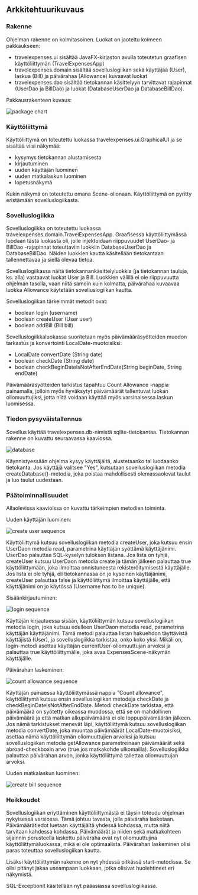 ## Arkkitehtuurikuvaus

### Rakenne

Ohjelman rakenne on kolmitasoinen. Luokat on jaoteltu kolmeen pakkaukseen: 

* travelexpenses.ui sisältää JavaFX-kirjaston avulla toteutetun graafisen käyttöliittymän (TravelExpensesApp)
* travelexpenses.domain sisältää sovelluslogiikan sekä käyttäjää (User), laskua (Bill)
ja päivärahaa (Allowance) kuvaavat luokat
* travelexpenses.dao sisältää tietokannan käsittelyyn tarvittavat rajapinnat (UserDao ja BillDao) 
ja luokat (DatabaseUserDao ja DatabaseBillDao).

Pakkausrakenteen kuvaus:

![package chart](package_chart.png)

### Käyttöliittymä

Käyttöliittymä on toteutettu luokassa travelexpenses.ui.GraphicalUI ja se sisältää viisi näkymää: 

* kysymys tietokannan alustamisesta
* kirjautuminen
* uuden käyttäjän luominen
* uuden matkalaskun luominen
* lopetusnäkymä  

Kukin näkymä on toteutettu omana Scene-olionaan. Käyttöliittymä on pyritty eristämään sovelluslogiikasta.

### Sovelluslogiikka

Sovelluslogiikka on toteutettu luokassa travelexpenses.domain.TravelExpensesApp. 
Graafisessa käyttöliittymässä luodaan tästä luokasta oli, jolle injektoidaan riippuvuudet 
UserDao- ja BillDao -rajapinnat toteuttaviin luokkiin DatabaseUserDao ja DatabaseBillDao. 
Näiden luokkien kautta käsitellään tietokantaan tallennettavaa ja siellä olevaa tietoa.

Sovelluslogiikassa näitä tietokannankäsittelyluokkia (ja tietokannan tauluja, ks. alla) vastaavat
luokat User ja Bill. Luokkien välillä ei ole riippuvuutta ohjelman tasolla, vaan niitä samoin kuin
kolmatta, päivärahaa kuvaavaa luokka Allowance käytetään sovelluslogiikan kautta.

Sovelluslogiikan tärkeimmät metodit ovat:

* boolean login (username)
* boolean createUser (User user)
* boolean addBill (Bill bill)

Sovelluslogiikkaluokassa suoritetaan myös päivämääräsyötteiden muodon tarkastus ja konvertointi 
LocalDate-muotoisiksi:

* LocalDate convertDate (String date)
* boolean checkDate (String date)
* boolean checkBeginDateIsNotAfterEndDate(String beginDate, String endDate)

Päivämääräsyötteiden tarkistus tapahtuu Count Allowance -nappia painamalla, jolloin
myös hyväksytyt päivämäärät tallentuvat luokan oliomuuttujiksi, jotta niitä voidaan käyttää
myös varsinaisessa laskun luomisessa.

### Tiedon pysyväistallennus

Sovellus käyttää travelexpenses.db-nimistä sqlite-tietokantaa. Tietokannan
rakenne on kuvattu seuraavassa kaaviossa.

![database](database.png)

Käynnistyessään ohjelma kysyy käyttäjältä, alustetaanko tai luodaanko
tietokanta. Jos käyttäjä valitsee "Yes", kutsutaan sovelluslogiikan metodia
createDatabase()-metodia, joka poistaa mahdollisesti olemassaolevat taulut
ja luo taulut uudestaan.

### Päätoiminnallisuudet

Allaolevissa kaavioissa on kuvattu tärkeimpien metodien toiminta.

Uuden käyttäjän luominen:

![create user sequence](creating_user.png)

Käyttöliittymä kutsuu sovelluslogiikan metodia createUser, joka kutsuu ensin UserDaon metodia read,
parametrina käyttäjän syöttämä käyttäjänimi. UserDao palauttaa SQL-kyselyn tuloksen listana. Jos lista
on tyhjä, createUser kutsuu UserDaon metodia create ja tämän jälkeen palauttaa true käyttöliittymään, 
joka ilmoittaa onnistuneesta rekisteröitymisestä käyttäjälle. Jos lista ei ole tyhjä, eli tietokannassa
on jo kyseinen käyttäjänimi, createUser palauttaa false ja käyttöliittymä ilmoittaa käyttäjälle, että
käyttäjänimi on jo käytössä (Username has to be unique).

Sisäänkirjautuminen:

![login sequence](login.png)

Käyttäjän kirjautuessa sisään, käyttöliittymän kutsuu sovelluslogiikan metodia login, joka kutsuu edelleen
UserDaon metodia read, parametrina käyttäjän käyttäjänimi. Tämä metodi palauttaa listan hakuehdon täyttävistä
käyttäjistä (User), ja sovelluslogiikka tarkistaa, onko koko yksi. Mikäli on, login-metodi asettaa käyttäjän
currentUser-oliomuuttujan arvoksi ja palauttaa true käyttöliittymälle, joka avaa ExpensesScene-näkymän 
käyttäjälle.
 
Päivärahan laskeminen:

![count allowance sequence](count_allowance.png)

Käyttäjän painaessa käyttöliittymässä nappia "Count allowance", käyttöliittymä kutsuu ensin 
sovelluslogiikan metodeja checkDate ja checkBeginDateIsNotAfterEndDate. Metodi checkDate tarkistaa, 
että päivämäärä on syötetty oikeassa muodossa, että se on mahdollinen päivämäärä ja että matkan 
alkupäivämäärä ei ole loppupäivämäärän jälkeen. Jos nämä tarkistukset menevät läpi, käyttöliittymä
kutsuu sovelluslogiikan metodia convertDate, joka muuntaa päivämäärät LocalDate-muotoisiksi, 
asettaa nämä käyttöliittymän oliomuuttujien arvoiksi ja kutsuu sovelluslogiikan metodia getAllowance
parametreinaan päivämäärät sekä abroad-checkboxin arvo (true jos matkakohde ulkomailla). 
Sovelluslogiikka palauttaa päivärahan arvon, jonka käyttöliittymä tallettaa oliomuuttujan arvoksi.

Uuden matkalaskun luominen:

![create bill sequence](creating_bill.png)


### Heikkoudet

Sovelluslogiikan eriyttäminen käyttöliittymästä ei täysin toteudu ohjelman nykyisessä versiossa. 
Tämä johtuu tavasta, jolla päiväraha lasketaan. Päivämäärätiedot luetaan käyttäjältä yhdessä kohdassa, mutta niitä tarvitaan
kahdessa kohdassa. Päivämäärät ja niiden sekä matkakohteen sijainnin perusteella laskettu päiväraha
ovat nyt oliomuuttujina käyttöliittymäluokassa, mikä ei ole optimaalista. Päivärahan laskeminen olisi
paras toteuttaa sovelluslogiikan kautta.

Lisäksi käyttöliittymän rakenne on nyt yhdessä pitkässä start-metodissa. Se olisi pitänyt jakaa
useampaan luokkaan, jotka olisivat huolehtineet eri näkymistä.

SQL-Exceptionit käsitellään nyt pääasiassa sovelluslogiikassa.


 

